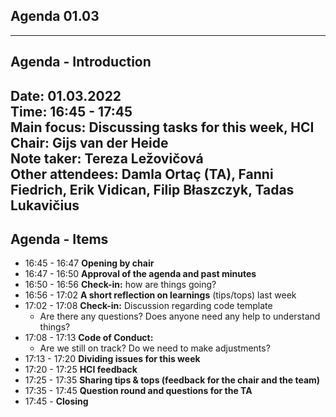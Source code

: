 ## Agenda 01.03

---
## Agenda - Introduction

Date:           01.03.2022\
Time:           16:45 - 17:45\
Main focus:     Discussing tasks for this week, HCI
Chair:          Gijs van der Heide\
Note taker:     Tereza Ležovičová\
Other attendees: Damla Ortaç (TA), Fanni Fiedrich, Erik Vidican, Filip Błaszczyk, Tadas Lukavičius
---

## Agenda - Items

* 16:45 - 16:47 **Opening by chair**
* 16:47 - 16:50 **Approval of the agenda and past minutes**
* 16:50 - 16:56 **Check-in:** how are things going?
* 16:56 - 17:02 **A short reflection on learnings** (tips/tops) last week
* 17:02 - 17:08 **Check-in:** Discussion regarding code template
  * Are there any questions? Does anyone need any help to understand things?
* 17:08 - 17:13 **Code of Conduct:** 
  * Are we still on track? Do we need to make adjustments? 
* 17:13 - 17:20 **Dividing issues for this week**
* 17:20 - 17:25 **HCI feedback**
* 17:25 - 17:35 **Sharing tips & tops (feedback for the chair and the team)**
* 17:35 - 17:45 **Question round and questions for the TA**
* 17:45 - **Closing**
